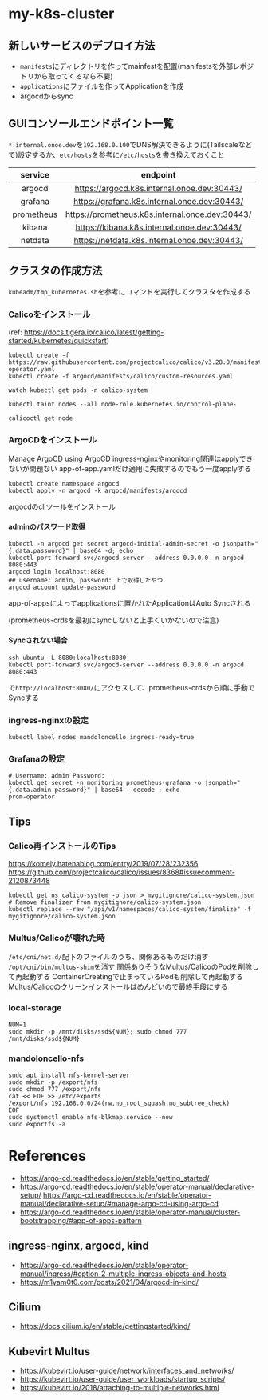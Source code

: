 # my-k8s-cluster
## 新しいサービスのデプロイ方法
- `manifests`にディレクトリを作ってmainfestを配置(manifestsを外部レポジトリから取ってくるなら不要)
- `applications`にファイルを作ってApplicationを作成
- argocdからsync

## GUIコンソールエンドポイント一覧
`*.internal.onoe.dev`を`192.168.0.100`でDNS解決できるように(Tailscaleなどで)設定するか、`etc/hosts`を参考に`/etc/hosts`を書き換えておくこと

| service    | endpoint                                        |
|:----------:|:-----------------------------------------------:|
| argocd     | https://argocd.k8s.internal.onoe.dev:30443/     |
| grafana    | https://grafana.k8s.internal.onoe.dev:30443/    |
| prometheus | https://prometheus.k8s.internal.onoe.dev:30443/ |
| kibana     | https://kibana.k8s.internal.onoe.dev:30443/     |
| netdata    | https://netdata.k8s.internal.onoe.dev:30443/    |

## クラスタの作成方法
`kubeadm/tmp_kubernetes.sh`を参考にコマンドを実行してクラスタを作成する
### Calicoをインストール
(ref: https://docs.tigera.io/calico/latest/getting-started/kubernetes/quickstart)
```
kubectl create -f https://raw.githubusercontent.com/projectcalico/calico/v3.28.0/manifests/tigera-operator.yaml
kubectl create -f argocd/manifests/calico/custom-resources.yaml

watch kubectl get pods -n calico-system

kubectl taint nodes --all node-role.kubernetes.io/control-plane-

calicoctl get node
```


### ArgoCDをインストール
Manage ArgoCD using ArgoCD
ingress-nginxやmonitoring関連はapplyできないが問題ない
app-of-app.yamlだけ適用に失敗するのでもう一度applyする
```
kubectl create namespace argocd
kubectl apply -n argocd -k argocd/manifests/argocd
```

argocdのcliツールをインストール
#### adminのパスワード取得
```
kubectl -n argocd get secret argocd-initial-admin-secret -o jsonpath="{.data.password}" | base64 -d; echo
kubectl port-forward svc/argocd-server --address 0.0.0.0 -n argocd 8080:443
argocd login localhost:8080
## username: admin, password: 上で取得したやつ
argocd account update-password
```

app-of-appsによってapplicationsに置かれたApplicationはAuto Syncされる

(prometheus-crdsを最初にsyncしないと上手くいかないので注意)

#### Syncされない場合
```
ssh ubuntu -L 8080:localhost:8080
kubectl port-forward svc/argocd-server --address 0.0.0.0 -n argocd 8080:443
```
で`http://localhost:8080/`にアクセスして、prometheus-crdsから順に手動でSyncする

### ingress-nginxの設定
```
kubectl label nodes mandoloncello ingress-ready=true
```
### Grafanaの設定
```
# Username: admin Password:
kubectl get secret -n monitoring prometheus-grafana -o jsonpath="{.data.admin-password}" | base64 --decode ; echo
prom-operator
```

## Tips
### Calico再インストールのTips
https://komeiy.hatenablog.com/entry/2019/07/28/232356
https://github.com/projectcalico/calico/issues/8368#issuecomment-2120873448

```
kubectl get ns calico-system -o json > mygitignore/calico-system.json
# Remove finalizer from mygitignore/calico-system.json
kubectl replace --raw "/api/v1/namespaces/calico-system/finalize" -f mygitignore/calico-system.json
```

### Multus/Calicoが壊れた時
`/etc/cni/net.d/`配下のファイルのうち、関係あるものだけ消す
`/opt/cni/bin/multus-shim`を消す
関係ありそうなMultus/CalicoのPodを削除して再起動する
ContainerCreatingで止まっているPodも削除して再起動する
Multus/Calicoのクリーンインストールはめんどいので最終手段にする

### local-storage
```
NUM=1
sudo mkdir -p /mnt/disks/ssd${NUM}; sudo chmod 777 /mnt/disks/ssd${NUM}
```

### mandoloncello-nfs
```
sudo apt install nfs-kernel-server
sudo mkdir -p /export/nfs
sudo chmod 777 /export/nfs
cat << EOF >> /etc/exports
/export/nfs 192.168.0.0/24(rw,no_root_squash,no_subtree_check)
EOF
sudo systemctl enable nfs-blkmap.service --now
sudo exportfs -a
```

# References
- https://argo-cd.readthedocs.io/en/stable/getting_started/
- https://argo-cd.readthedocs.io/en/stable/operator-manual/declarative-setup/
https://argo-cd.readthedocs.io/en/stable/operator-manual/declarative-setup/#manage-argo-cd-using-argo-cd
- https://argo-cd.readthedocs.io/en/stable/operator-manual/cluster-bootstrapping/#app-of-apps-pattern

## ingress-nginx, argocd, kind
- https://argo-cd.readthedocs.io/en/stable/operator-manual/ingress/#option-2-multiple-ingress-objects-and-hosts 
- https://m1yam0t0.com/posts/2021/04/argocd-in-kind/

## Cilium
- https://docs.cilium.io/en/stable/gettingstarted/kind/

## Kubevirt Multus
- https://kubevirt.io/user-guide/network/interfaces_and_networks/
- https://kubevirt.io/user-guide/user_workloads/startup_scripts/
- https://kubevirt.io/2018/attaching-to-multiple-networks.html
